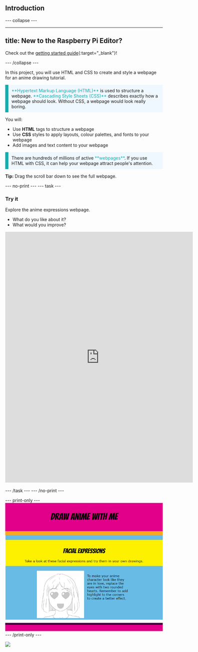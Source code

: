 ## Introduction

\--- collapse ---

---

## title: New to the Raspberry Pi Editor?

Check out the [getting started guide](https://projects.raspberrypi.org/en/projects/getting-started-guide-editor-html){:target="_blank"}!

\--- /collapse ---

In this project, you will use HTML and CSS to create and style a webpage for an anime drawing tutorial.

<p style="border-left: solid; border-width:10px; border-color: #0faeb0; background-color: aliceblue; padding: 10px;">
<span style="color: #0faeb0">**Hypertext Markup Language (HTML)**</span> is used to structure a webpage. <span style="color: #0faeb0">**Cascading Style Sheets (CSS)**</span> describes exactly how a webpage should look. Without CSS, a webpage would look really boring.
</p>

You will:

- Use **HTML** tags to structure a webpage
- Use **CSS** styles to apply layouts, colour palettes, and fonts to your webpage
- Add images and text content to your webpage

<p style="border-left: solid; border-width:10px; border-color: #0faeb0; background-color: aliceblue; padding: 10px;">
There are hundreds of millions of active <span style="color: #0faeb0">**webpages**</span>. If you use HTML with CSS, it can help your webpage attract people's attention. 
</p>

**Tip:** Drag the scroll bar down to see the full webpage.

\--- no-print ---
\--- task ---

### Try it

<div style="display: flex; flex-wrap: wrap">
<div style="flex-basis: 175px; flex-grow: 1">  
Explore the anime expressions webpage. 

- What do you like about it?
- What would you improve?

<iframe src="https://editor.raspberrypi.org/en/embed/viewer/anime-expressions-complete" width="600" height="800" frameborder="0" marginwidth="0" marginheight="0" allowfullscreen> </iframe>
</div>
</div>

\--- /task ---
\--- /no-print ---

\--- print-only ---
![Completed project](images/solution.PNG)
\--- /print-only ---

![](http://code.org/api/hour/begin_coderdojo_anime.png)
